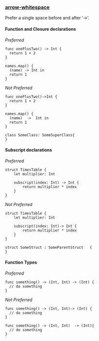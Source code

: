 ### [arrow-whitespace](https://github.com/sleekbyte/tailor/issues/89)

Prefer a single space before and after '->'.

#### Function and Closure declarations

*Preferred*

```
func onePlusTwo() -> Int {
  return 1 + 2
}

names.map() {
  (name) -> Int in
  return 1
}
```

*Not Preferred*

```
func onePlusTwo()->Int {
  return 1 + 2
}

names.map() {
  (name)  ->  Int in
  return 1
}

class SomeClass: SomeSuperClass{
}
```

#### Subscript declarations
*Preferred*

```
struct TimesTable {
    let multiplier: Int

    subscript(index: Int) -> Int {
        return multiplier * index
    }
}
```

*Not Preferred*

```
struct TimesTable {
    let multiplier: Int

    subscript(index: Int)-> Int {
        return multiplier * index
    }
}

struct SomeStruct : SomeParentStruct   {
}
```

#### Function Types

*Preferred*

```
func something() -> (Int, Int) -> (Int) {
  // do something
}
```

*Not Preferred*

```
func something() -> (Int, Int)-> (Int) {
  // do something
}

func something() -> (Int, Int)  -> (Int){
  // do something
}
```
